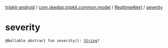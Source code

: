 [tripkit-android](../../index.md) / [com.skedgo.tripkit.common.model](../index.md) / [RealtimeAlert](index.md) / [severity](./severity.md)

# severity

`@Nullable abstract fun severity(): `[`String`](https://kotlinlang.org/api/latest/jvm/stdlib/kotlin/-string/index.html)`?`